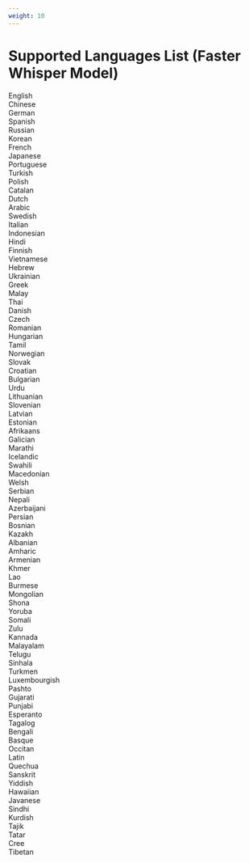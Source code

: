 ```yaml
---
weight: 10
---
```


# Supported Languages List (Faster Whisper Model)

English</br>
Chinese</br>
German</br>
Spanish</br>
Russian</br>
Korean</br>
French</br>
Japanese</br>
Portuguese</br>
Turkish</br>
Polish</br>
Catalan</br>
Dutch</br>
Arabic</br>
Swedish</br>
Italian</br>
Indonesian</br>
Hindi</br>
Finnish</br>
Vietnamese</br>
Hebrew</br>
Ukrainian</br>
Greek</br>
Malay</br>
Thai</br>
Danish</br>
Czech</br>
Romanian</br>
Hungarian</br>
Tamil</br>
Norwegian</br>
Slovak</br>
Croatian</br>
Bulgarian</br>
Urdu</br>
Lithuanian</br>
Slovenian</br>
Latvian</br>
Estonian</br>
Afrikaans</br>
Galician</br>
Marathi</br>
Icelandic</br>
Swahili</br>
Macedonian</br>
Welsh</br>
Serbian</br>
Nepali</br>
Azerbaijani</br>
Persian</br>
Bosnian</br>
Kazakh</br>
Albanian</br>
Amharic</br>
Armenian</br>
Khmer</br>
Lao</br>
Burmese</br>
Mongolian</br>
Shona</br>
Yoruba</br>
Somali</br>
Zulu</br>
Kannada</br>
Malayalam</br>
Telugu</br>
Sinhala</br>
Turkmen</br>
Luxembourgish</br>
Pashto</br>
Gujarati</br>
Punjabi</br>
Esperanto</br>
Tagalog</br>
Bengali</br>
Basque</br>
Occitan</br>
Latin</br>
Quechua</br>
Sanskrit</br>
Yiddish</br>
Hawaiian</br>
Javanese</br>
Sindhi</br>
Kurdish</br>
Tajik</br>
Tatar</br>
Cree</br>
Tibetan</br>
